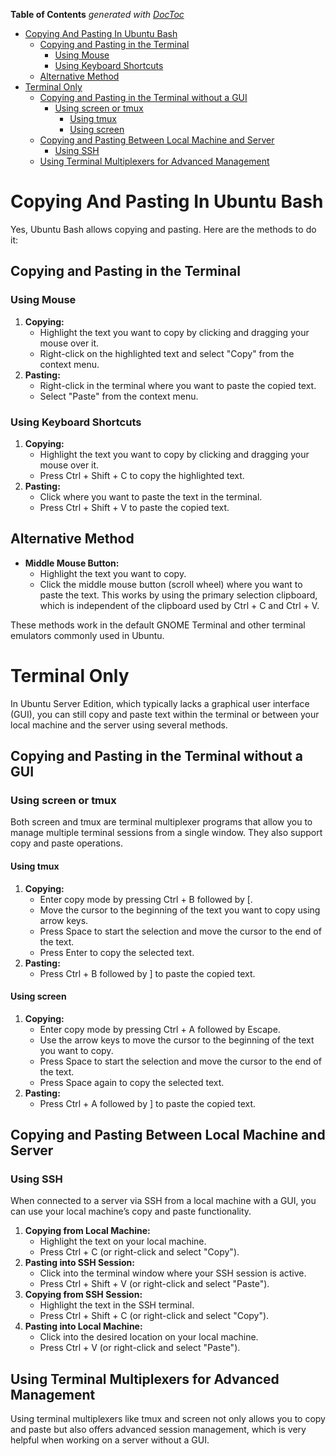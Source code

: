 <!-- START doctoc generated TOC please keep comment here to allow auto update -->
<!-- DON'T EDIT THIS SECTION, INSTEAD RE-RUN doctoc TO UPDATE -->
**Table of Contents**  *generated with [DocToc](https://github.com/thlorenz/doctoc)*

- [Copying And Pasting In Ubuntu Bash](#copying-and-pasting-in-ubuntu-bash)
  - [Copying and Pasting in the Terminal](#copying-and-pasting-in-the-terminal)
    - [Using Mouse](#using-mouse)
    - [Using Keyboard Shortcuts](#using-keyboard-shortcuts)
  - [Alternative Method](#alternative-method)
- [Terminal Only](#terminal-only)
  - [Copying and Pasting in the Terminal without a GUI](#copying-and-pasting-in-the-terminal-without-a-gui)
    - [Using screen or tmux](#using-screen-or-tmux)
      - [Using tmux](#using-tmux)
      - [Using screen](#using-screen)
  - [Copying and Pasting Between Local Machine and Server](#copying-and-pasting-between-local-machine-and-server)
    - [Using SSH](#using-ssh)
  - [Using Terminal Multiplexers for Advanced Management](#using-terminal-multiplexers-for-advanced-management)

<!-- END doctoc generated TOC please keep comment here to allow auto update -->

# Copying And Pasting In Ubuntu Bash

Yes, Ubuntu Bash allows copying and pasting. Here are the methods to do it:

## Copying and Pasting in the Terminal

### Using Mouse

1. **Copying:**
    - Highlight the text you want to copy by clicking and dragging your mouse over it.
    - Right-click on the highlighted text and select "Copy" from the context menu.
2. **Pasting:**
    - Right-click in the terminal where you want to paste the copied text.
    - Select "Paste" from the context menu.

### Using Keyboard Shortcuts

1. **Copying:**
    - Highlight the text you want to copy by clicking and dragging your mouse over it.
    - Press Ctrl + Shift + C to copy the highlighted text.
2. **Pasting:**
    - Click where you want to paste the text in the terminal.
    - Press Ctrl + Shift + V to paste the copied text.

## Alternative Method

- **Middle Mouse Button:**
  - Highlight the text you want to copy.
  - Click the middle mouse button (scroll wheel) where you want to paste the text. This works by using the primary selection clipboard, which is independent of the clipboard used by Ctrl + C and Ctrl + V.

These methods work in the default GNOME Terminal and other terminal emulators commonly used in Ubuntu.

# Terminal Only
In Ubuntu Server Edition, which typically lacks a graphical user interface (GUI), you can still copy and paste text within the terminal or between your local machine and the server using several methods.

## Copying and Pasting in the Terminal without a GUI

### Using screen or tmux

Both screen and tmux are terminal multiplexer programs that allow you to manage multiple terminal sessions from a single window. They also support copy and paste operations.

#### Using tmux

1. **Copying:**
    - Enter copy mode by pressing Ctrl + B followed by \[.
    - Move the cursor to the beginning of the text you want to copy using arrow keys.
    - Press Space to start the selection and move the cursor to the end of the text.
    - Press Enter to copy the selected text.
2. **Pasting:**
    - Press Ctrl + B followed by \] to paste the copied text.

#### Using screen

1. **Copying:**
    - Enter copy mode by pressing Ctrl + A followed by Escape.
    - Use the arrow keys to move the cursor to the beginning of the text you want to copy.
    - Press Space to start the selection and move the cursor to the end of the text.
    - Press Space again to copy the selected text.
2. **Pasting:**
    - Press Ctrl + A followed by \] to paste the copied text.

## Copying and Pasting Between Local Machine and Server

### Using SSH

When connected to a server via SSH from a local machine with a GUI, you can use your local machine’s copy and paste functionality.

1. **Copying from Local Machine:**
    - Highlight the text on your local machine.
    - Press Ctrl + C (or right-click and select "Copy").
2. **Pasting into SSH Session:**
    - Click into the terminal window where your SSH session is active.
    - Press Ctrl + Shift + V (or right-click and select "Paste").
3. **Copying from SSH Session:**
    - Highlight the text in the SSH terminal.
    - Press Ctrl + Shift + C (or right-click and select "Copy").
4. **Pasting into Local Machine:**
    - Click into the desired location on your local machine.
    - Press Ctrl + V (or right-click and select "Paste").

## Using Terminal Multiplexers for Advanced Management

Using terminal multiplexers like tmux and screen not only allows you to copy and paste but also offers advanced session management, which is very helpful when working on a server without a GUI.